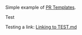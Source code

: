 Simple example of [PR Templates](https://help.github.com/articles/creating-a-pull-request-template-for-your-repository/). 

Test


Testing a link: [Linking to TEST.md](docs/TEST.md)

